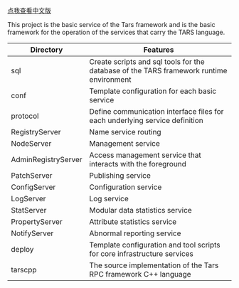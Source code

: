 [点我查看中文版](README.zh.md)

This project is the basic service of the Tars framework and is the basic framework for the operation of the services that carry the TARS language.


Directory |Features
----------------------|----------------
sql                   |Create scripts and sql tools for the database of the TARS framework runtime environment
conf                  |Template configuration for each basic service
protocol              |Define communication interface files for each underlying service definition
RegistryServer        |Name service routing
NodeServer            |Management service
AdminRegistryServer   |Access management service that interacts with the foreground
PatchServer           |Publishing service
ConfigServer          |Configuration service
LogServer             |Log service
StatServer            |Modular data statistics service
PropertyServer        |Attribute statistics service
NotifyServer          |Abnormal reporting service
deploy                |Template configuration and tool scripts for core infrastructure services
tarscpp               |The source implementation of the Tars RPC framework C++ language
